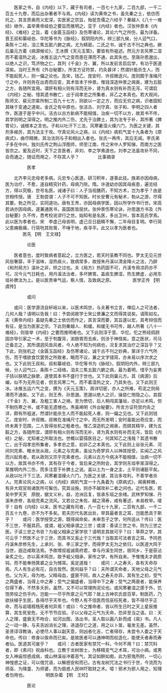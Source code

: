 <!-- { "loadSidebar": true } -->
　　医家之书，自《内经》以下，藏于有司者，一百七十九家，二百九部，一千二百五十九卷，而后出杂著者不与焉。《内经》读为黄帝之书，虽先秦之士，依仿而托之，其言质奥而义宏深，实医家之宗旨，殆犹吾儒之六经乎？秦越人《八十一难经》继作，盖举黄帝岐伯之要旨而推明之，亚于《内经》者也。汉张仲景本《内经》、《难经》之旨，着《金匮玉函经》及伤寒诸论，其论六气之所伤，最为详备。晋王叔和纂岐伯、华陀等书为《脉经》，叙阴阳内外，辨三部九候，分人迎气口，条陈十二经，洎三焦五脏六腑之病，尤为精密。二氏之书，诚千古不刊之典也。厥后巢元方着《病源候论》，王冰撰《天元玉策》，要皆有所袓述。然元方言风寒二湿而不着湿热之说，冰推五运六气之变而患在滞而不通，此其失也。至唐孙思邈出，以绝人之识，笃济物之仁，其列《千金》方、翼，所以发前言启后学，有功于医道深矣。当时王焘有《外台秘要》，所言方证符禁，灼灸甚详；然谓针能杀生人，而不能起死人，则一偏之论也。及宋，钱乙、庞安时、许叔微迭兴。庞则囿于准绳尺寸之中，许则务在出奇而应变，其术皆本于仲景。惟钱深造仲景之阃奥，建为五脏之方，各随所宜用。谓肝有相火则有泻而无补，肾为真水则有补而无泻，可谓启《内经》之秘。惜其遗书散亡，出于阎孝忠之所集者，非乙之本真也。若大观间，陈师文、裴元宗辈所制二百九十七方，则欲以一定之方，而应无穷之病，识者固知其昧于变通之道矣。金氏之有中原也，张洁古、刘守真、张子和、李明之四人者作，医道于是乎中兴。洁古以古方新病不能相值，治疾一切不以方，故其书不传，其学则明之深得之。明之推内外二伤，尤先于治脾土，其为法专于补，其所著《脾胃论》，诚根本之言也。子和以吐汗下三法，风寒暑湿火燥六门，为医之关键，其剂多峻厉，其为法主于攻。守真论风火之病，以《内经》病机气宜十九条者为《原病式》，曲尽精微，其治法则与子和相出入者也。张氏一再传，其后无闻。李氏弟子多在中州，独刘氏传之荆山浮图师，师至江南，传之宋中人罗知悌，而南方之医皆宗之。爰及近时，天下之言医者，非刘、李之学弗道也。刘李之法虽攻补不同，会而通之，随证而用之，不存其人乎？
　　　　比事摘录

　　　　　医孝

　　北齐李元忠母老多病，元忠专心医道，研习积年，遂善此技。族弟亦因母病，医为治疗，不愈，遂自精究针药，母病乃除。隋。许道幼亦因其母疾患，遍览经方，得以究极，世号名医。诫诸子曰：人子当视膳药，不知方术，岂为孝乎？由是世相传授。唐　王勃尝谓：人子不可不知医。时长安曹元有秘术，勃从之游，尽得其要。勃之所见，实同道功。唐有王焘，亦因母病学医，因以所学作书行世。宋高若讷亦因母病，遂兼通医书，虽国医皆屈伏。张仲景伤寒论诀，孙思邈方书及《外台秘要》久不传，悉考校讹谬行之世。始知有是名医，多出卫州，皆本高氏学焉。此以医为孝者也。宋　李虚己母丧明，虚己旦日舐睛不懈，二年母目复明。李行简父患痈极痛，行简吮其败膏，不唾于地，疾寻平。此又以孝为医者也。
　　　　医先 【明　王文禄】

　　　　　论医

　　医者意也，度时致病者意起之，立方医之，若天时圣教不同也。罗太无见元世风俗奢靡，丰于滋味，湿热痰火，致病常多，故授朱丹溪以清金降火之法，乃辟《和剂局方》温补之非，矫之过也。夫《局方》热药固不可，丹溪专用凉药亦不可。况今元气日耗也，用丹溪法治者，多坏脾胃。盖痰生脾湿，热生脾虚，必用东垣补脾法为上。是以医贵审气运，察人情，及致病之原。
　　　　医学正传 【明　虞抟】

　　　　　或问

　　或问：医学源流自轩岐以来，以医术鸣世，与夫著书立言，俾后人之可法者，几何人哉？请明以告我！曰：予尝阅故学士宋公景濂之文而得其说矣。请陈如左。夫《黄帝内经》虽疑先秦之士依仿而作之，其言深而要，其旨邃以宏，其考辩信而有征，是当为医家之宗。下此则秦越人、和缓。和缓无书可传，越人所著《八十一难经》，则皆举《内经》之要而推明者也。又下此则淳于意、华佗。佗之熊经鸱顾固亦导引家之一术，至于刳腹背，湔肠胃而去疾，则涉于神怪矣。意之医状，司马迁备志之，其所谓迵风沓风者，今人绝不知为何病也，况复求其治疗之深旨乎？又下此，则张机之《金匮玉函经》及伤寒诸论，诚千古不刊之妙典，第详于六气所伤，而于嗜欲食饮罢劳之所致者，略而不议，兼之文字错简，亦未易以序次求之也。又下此则王叔和。叔和纂岐伯、华佗等书为《脉经》，叙阴阳内外，辨三部九候，分人迎气口，条陈十二经络，洎夫三焦五脏六腑之病，最为着明，惜乎为妄男子括以肤陋之脉歌，遂使其本书不盛行于世也。又下此则巢元方。其《病源》后编，似不为无所见者，但言风寒二气，而不着湿热之文，乃其失也。又下此则王冰。冰推五运六气之变，撰为《天元玉策》，周详切密，亦人之所难，苟泥之则局滞而不通矣。又下此，则王焘、孙思邈。思邈以绝人之识，操慈仁恻隐之心，其叙《千金》方、翼，及粗工害人之祸，至为愤切，后人稍闯其藩垣，亦足以术鸣，但不制伤寒之书，或不能无遗憾也。焘虽阐明《外台秘要》，所言方证符禁灼灸之详，颇有所袓迷，然谓针能杀生人而不能起死人者，则一偏之见也。又下此则钱乙、庞安时、许叔微。叔微在准绳尺寸之中，而无所发明；安时虽能出奇应变，而终未离于范围，二人皆得张机之粗者也。惟乙深造机之阃奥，而撷其精华，建为五脏之方，各随所宜，谓肝有相火则有泻而无补，肾为真水则有补而无泻，皆启《内经》之秘，尤知者之所取法也。世概以婴孺医目之，何其知乙之浅哉？其遗书散亡，出于阎孝忠所集者，多孝忠之意，初非乙之本真也。又下此则上谷张元素、河间刘完素、睢水张从政。元素之与完素，虽设为奇梦异人以神其授受，实闻乙之风而兴起焉者。若从政则又宗乎完素者也。元素以古方今病决不能相值，治病一切不以方，故其书亦不传，其有存于今者，皆后来之所附会，其学则东垣李杲深得之。杲推明内外二伤，而多注意于补脾土之说。盖以土为一身之主，土平则诸脏平矣。从政以吐汗下三法，风寒暑湿燥火六门，为医之关键，其治多攻利，不善学者杀人。完素论风火之病，以《内经》病机气宜一十九条着为《原病式》，阃奥粹微，有非大观官局诸医所可髴仿。究其设施，则亦不越攻补二者之间也。近代名医，若吴中罗天天　原脱，据文义补。益，沧洲吕复，皆承东垣之余绪。武林罗知悌、丹溪朱彦修，各挹完素之流风。又若台之朱佐、越之滑寿，咸有著述，未易枚举。嗟乎！自有《内经》以来，医书之藏有司者，凡一百七十九家，二百有九部，一千二百五十九卷，亦不为不多矣。若夫历代名医出处，举其最者言之耳，岂能悉具于斯乎？　　或问：医学授受之源，既得闻命矣，未审吾子之学，何所适从？传曰：医不三世，不服其药。或谓，袓父相承谓之三世；或谓：善读三世之书，则为三世之医。子读三世之书欤？为袓父相承之家学欤？请明言其故可乎？曰：草莽之学，其可云乎？然医不止于三世，而其书又奚止于三代哉？当取其可法者言之耳。予同邑丹溪朱彦修先生，上承刘、张、李三家之学，而得罗太无为之依归，以医道大鸣于当世，遐迩咸取法焉。予故增叔袓诚斋府君，幸与丹溪生同世，居同乡，于是获沾亲炙之化，亦以英术鸣世。故予袓父相承，家传之学，有所自来。予惟愧夫才疏质钝，而不能奉扬箕裘之业为憾耳。奚足道哉！　　或问：人之寿夭，各有天命存焉。凡人有生必有花，自古皆然。医何益乎？曰：夫所谓天命者，天地父母之元气也。父为天，母为地。父精母血，盛衰不同，故人之寿夭亦异。其有生之初，受气之两盛者，当得上中之寿；受气之偏盛者，当得中下之寿；受气之两衰者，能保养仅得下寿，不然多夭折。虽然，又不可以常理拘泥论也。或风寒暑湿之感于外，饥饱劳役之伤乎内，岂能一一尽乎所禀之元气耶？故上古神农氏尝百草，制医药，乃欲扶植乎生民，各得尽乎天年也。今野人有不信医而信巫枉死者，皆不得尽乎正命，而与岩墙桎梏死者何异焉！或曰：今之推命者，皆以所生日时之天上星辰推算，其生死安危，无不节节应验。子以父母之元气为天命，恐非至当之语。曰：天人之理，盛衰无不吻合，如河出图，洛出书，圣人取以画八卦而成《易》书。凡人之一动一静，与夫吉凶消长之理，进退存亡之道，用之以卜筮，毫发无差。虽然，圣贤谆谆教诲，必使尽人事以副天意，则凶者化吉，亡者得存，未尝令人委之于天命也。传曰：修身以俟命而已矣。是故医者可以通神明而权造化，能使夭者寿而寿者仙。医道其可废乎？　　或问：古者医家有禁咒一科，今何不用？曰：禁咒科者，即《素问》祝由科也。立教于龙树居士，为移精变气之术耳，可治小病。或男女入神庙惊惑成病，或山林溪谷冲着恶气，其证如醉如痴，此为邪鬼所附，一切心神惶惑之证，可以借咒语，以解惑安和而已。古有龙树咒法之书行于世，今流而为师巫、为降童、为师婆，而为扇惑人民哄吓取财之术。噫！邪术为邪人用之，知理者勿用也。
　　　　明医杂着 【明　王纶】

　　　　　医论

